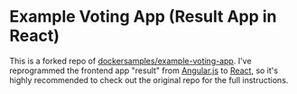 # Example Voting App (Result App in React)

This is a forked repo of [dockersamples/example-voting-app](https://github.com/dockersamples/example-voting-app). 
I've reprogrammed the frontend app "result" from [Angular.js](https://github.com/dockersamples/example-voting-app/tree/main/result) to [React](https://github.com/qoosdd89382/example-voting-app/tree/main/result-react), so it's highly recommended to check out the original repo for the full instructions.
